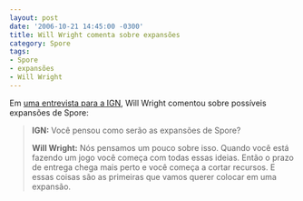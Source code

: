 ```yaml
---
layout: post
date: '2006-10-21 14:45:00 -0300'
title: Will Wright comenta sobre expansões
category: Spore
tags:
- Spore
- expansões
- Will Wright
---
```

Em [uma entrevista para a IGN](http://pc.ign.com/articles/724/724248p1.html), Will Wright comentou sobre possíveis expansões de Spore:

> **IGN:** Você pensou como serão as expansões de Spore?
>
> **Will Wright:** Nós pensamos um pouco sobre isso. Quando você está fazendo um jogo você começa com todas essas ideias. Então o prazo de entrega chega mais perto e você começa a cortar recursos. E essas coisas são as primeiras que vamos querer colocar em uma expansão.